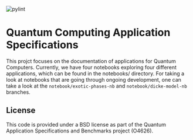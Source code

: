 ![pylint](https://img.shields.io/badge/PyLint-9.48-yellow?logo=python&logoColor=white)

# Quantum Computing Application Specifications

This projct focuses on the documentation of applications for Quantum Computers. Currently, we have four notebooks exploring four different applications, which can be found in
the notebooks/ directory. For taking a look at notebooks that are going through ongoing development, one can take a look at the `notebook/exotic-phases-nb` and `notebook/dicke-model-nb`
branches.

## License

This code is provided under a BSD license as part of the Quantum Application Specifications and Benchmarks project (O4626).
